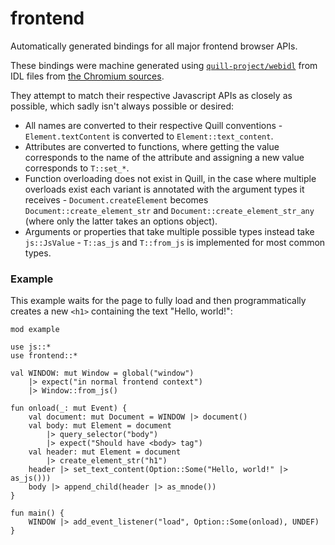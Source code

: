 # frontend
Automatically generated bindings for all major frontend browser APIs.

These bindings were machine generated using [`quill-project/webidl`](https://github.com/quill-project/webidl) from IDL files from [the Chromium sources](https://source.chromium.org/chromium/chromium/src/+/main:third_party/blink/renderer/core/).

They attempt to match their respective Javascript APIs as closely as possible, which sadly isn't always possible or desired:
- All names are converted to their respective Quill conventions - `Element.textContent` is converted to `Element::text_content`.
- Attributes are converted to functions, where getting the value corresponds to the name of the attribute and assigning a new value corresponds to `T::set_*`.
- Function overloading does not exist in Quill, in the case where multiple overloads exist each variant is annotated with the argument types it receives - `Document.createElement` becomes `Document::create_element_str` and `Document::create_element_str_any` (where only the latter takes an options object).
- Arguments or properties that take multiple possible types instead take `js::JsValue` - `T::as_js` and `T::from_js` is implemented for most common types.

### Example

This example waits for the page to fully load and then programmatically creates a new `<h1>` containing the text "Hello, world!":
```
mod example

use js::*
use frontend::*

val WINDOW: mut Window = global("window")
    |> expect("in normal frontend context")
    |> Window::from_js()

fun onload(_: mut Event) {
    val document: mut Document = WINDOW |> document()
    val body: mut Element = document
        |> query_selector("body") 
        |> expect("Should have <body> tag")
    val header: mut Element = document 
        |> create_element_str("h1")
    header |> set_text_content(Option::Some("Hello, world!" |> as_js()))
    body |> append_child(header |> as_mnode())
}

fun main() {
    WINDOW |> add_event_listener("load", Option::Some(onload), UNDEF)
}
```